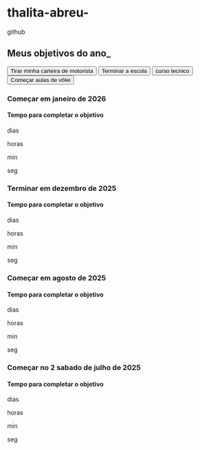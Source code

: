 # thalita-abreu-
github 
<!DOCTYPE html>
<html lang="pt-br">

<head>
    <meta charset="UTF-8">
    <meta name="viewport" content="width=device-width, initial-scale=1.0">
    <title>Meus objetivos do ano</title>
    <link rel="stylesheet" href="style.css">
</head>

<body>
    <section class="conteudo-principal">
        <h2 class="titulo-principal">Meus objetivos do ano<span>_</span></h2>
        <div class="conteudo">
            <div class="botoes">
                <button class="botao">Tirar minha carteira de motorista</button>
                <button class="botao">Terminar a escola</button>
                <button class="botao">curso tecnico</button>
                <button class="botao">Começar aulas de vôlei</button>
            </div>
            <div class="abas-textos">
                <div class="aba-conteudo ativo">
                    <h3 class="aba-conteudo-titulo-principal">Começar em janeiro de 2026</h3>
                    <h4 class="aba-conteudo-titulo-secundario">Tempo para completar o objetivo</h4>
                    <div class="contador">
                        <div class="contador-digito">
                            <p class="contador-digito-numero" id="dias0"></p>
                            <p class="contador-digito-texto">dias</p>
                        </div>
                        <div class="contador-digito">
                            <p class="contador-digito-numero" id="horas0"></p>
                            <p class="contador-digito-texto">horas</p>
                        </div>
                        <div class="contador-digito">
                            <p class="contador-digito-numero" id="min0"></p>
                            <p class="contador-digito-texto">min</p>
                        </div>
                        <div class="contador-digito">
                            <p class="contador-digito-numero" id="seg0"></p>
                            <p class="contador-digito-texto">seg</p>
                        </div>
                    </div>
                </div>
                <div class="aba-conteudo">
                    <h3 class="aba-conteudo-titulo-principal">Terminar em dezembro de 2025</h3>
                    <h4 class="aba-conteudo-titulo-secundario">Tempo para completar o objetivo</h4>
                    <div class="contador">
                        <div class="contador-digito">
                            <p class="contador-digito-numero" id="dias1"></p>
                            <p class="contador-digito-texto">dias</p>
                        </div>
                        <div class="contador-digito">
                            <p class="contador-digito-numero" id="horas1"></p>
                            <p class="contador-digito-texto">horas</p>
                        </div>
                        <div class="contador-digito">
                            <p class="contador-digito-numero" id="min1"></p>
                            <p class="contador-digito-texto">min</p>
                        </div>
                        <div class="contador-digito">
                            <p class="contador-digito-numero" id="seg1"></p>
                            <p class="contador-digito-texto">seg</p>
                        </div>
                    </div>
                </div>
                <div class="aba-conteudo">
                    <h3 class="aba-conteudo-titulo-principal">Começar em agosto de 2025</h3>
                    <h4 class="aba-conteudo-titulo-secundario">Tempo para completar o objetivo</h4>
                    <div class="contador">
                        <div class="contador-digito">
                            <p class="contador-digito-numero" id="dias2"></p>
                            <p class="contador-digito-texto">dias</p>
                        </div>
                        <div class="contador-digito">
                            <p class="contador-digito-numero" id="horas2"></p>
                            <p class="contador-digito-texto">horas</p>
                        </div>
                        <div class="contador-digito">
                            <p class="contador-digito-numero" id="min2"></p>
                            <p class="contador-digito-texto">min</p>
                        </div>
                        <div class="contador-digito">
                            <p class="contador-digito-numero" id="seg2"></p>
                            <p class="contador-digito-texto">seg</p>
                        </div>
                    </div>
                </div>
                <div class="aba-conteudo">
                    <h3 class="aba-conteudo-titulo-principal">Começar no 2 sabado de julho de 2025</h3>
                    <h4 class="aba-conteudo-titulo-secundario">Tempo para completar o objetivo</h4>
                    <div class="contador">
                        <div class="contador-digito">
                            <p class="contador-digito-numero" id="dias3"></p>
                            <p class="contador-digito-texto">dias</p>
                        </div>
                        <div class="contador-digito">
                            <p class="contador-digito-numero" id="horas3"></p>
                            <p class="contador-digito-texto">horas</p>
                        </div>
                        <div class="contador-digito">
                            <p class="contador-digito-numero" id="min3"></p>
                            <p class="contador-digito-texto">min</p>
                        </div>
                        <div class="contador-digito">
                            <p class="contador-digito-numero" id="seg3"></p>
                            <p class="contador-digito-texto">seg</p>
                        </div>
                    </div>
                </div>
            </div>
        </div>
    </section>
    <script src="main.js"></script>
</body>

</html>
